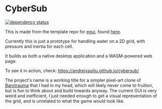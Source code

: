 # CyberSub

[![dependency status](https://deps.rs/repo/github/andreivasiliu/cybersub/status.svg)](https://deps.rs/repo/github/andreivasiliu/cybersub)

This is made from the template repo for [egui](https://github.com/emilk/egui/), found [here](https://github.com/emilk/egui_template).

Currently this is just a prototype for handling water on a 2D grid, with pressure and inertia for each cell.

It builds as both a native desktop application and a WASM-powered web page.

To see it in action, check: https://andreivasiliu.github.io/cybersub/

The project's name is a working title for a simpler pixel-art clone of [Barotrauma](https://barotraumagame.com/) that I had in my head, which will likely never come to fruition, but is fun to think about and build towards anyway. The current GUI is very weird and inefficient, I just needed enough to get a visual representation of the grid, and is unrelated to what the game would look like.
